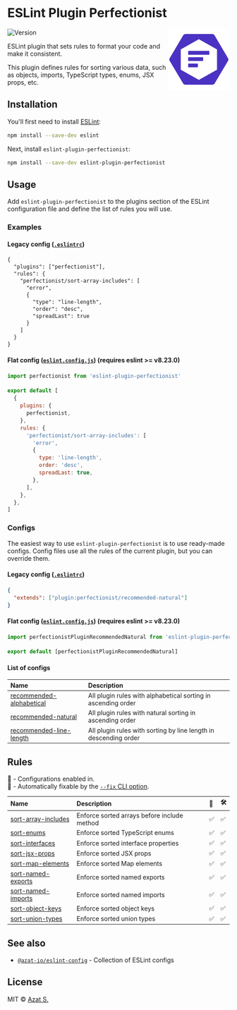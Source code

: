 # ESLint Plugin Perfectionist

<img src="https://raw.githubusercontent.com/azat-io/eslint-plugin-perfectionist/main/docs/public/logo.svg" alt="ESLint" align="right" width="140" height="140" />

![Version](https://img.shields.io/npm/v/eslint-plugin-perfectionist.svg?color=brightgreen)

ESLint plugin that sets rules to format your code and make it consistent.

This plugin defines rules for sorting various data, such as objects, imports, TypeScript types, enums, JSX props, etc.

## Installation

You'll first need to install [ESLint](https://eslint.org):

```sh
npm install --save-dev eslint
```

Next, install `eslint-plugin-perfectionist`:

```sh
npm install --save-dev eslint-plugin-perfectionist
```

## Usage

Add `eslint-plugin-perfectionist` to the plugins section of the ESLint configuration file and define the list of rules you will use.

### Examples

#### Legacy config ([`.eslintrc`](https://eslint.org/docs/latest/use/configure/configuration-files))

```
{
  "plugins": ["perfectionist"],
  "rules": {
    "perfectionist/sort-array-includes": [
      "error",
      {
        "type": "line-length",
        "order": "desc",
        "spreadLast": true
      }
    ]
  }
}
```

#### Flat config ([`eslint.config.js`](https://eslint.org/docs/latest/use/configure/configuration-files-new)) (requires eslint >= v8.23.0)

```js
import perfectionist from 'eslint-plugin-perfectionist'

export default [
  {
    plugins: {
      perfectionist,
    },
    rules: {
      'perfectionist/sort-array-includes': [
        'error',
        {
          type: 'line-length',
          order: 'desc',
          spreadLast: true,
        },
      ],
    },
  },
]
```

### Configs

The easiest way to use `eslint-plugin-perfectionist` is to use ready-made configs. Config files use all the rules of the current plugin, but you can override them.

#### Legacy config ([`.eslintrc`](https://eslint.org/docs/latest/use/configure/configuration-files))

```json
{
  "extends": ["plugin:perfectionist/recommended-natural"]
}
```

#### Flat config ([`eslint.config.js`](https://eslint.org/docs/latest/use/configure/configuration-files-new)) (requires eslint >= v8.23.0)

```js
import perfectionistPluginRecommendedNatural from 'eslint-plugin-perfectionist/configs/recommended-natural'

export default [perfectionistPluginRecommendedNatural]
```

#### List of configs

| Name                                                                                                     | Description                                                      |
| :------------------------------------------------------------------------------------------------------- | :--------------------------------------------------------------- |
| [recommended-alphabetical](https://eslint-plugin-perfectionist.azat.io/configs/recommended-alphabetical) | All plugin rules with alphabetical sorting in ascending order    |
| [recommended-natural](https://eslint-plugin-perfectionist.azat.io/configs/recommended-natural)           | All plugin rules with natural sorting in ascending order         |
| [recommended-line-length](https://eslint-plugin-perfectionist.azat.io/configs/recommended-line-length)   | All plugin rules with sorting by line length in descending order |

## Rules

💼 - Configurations enabled in.\
🔧 - Automatically fixable by the [`--fix` CLI option](https://eslint.org/docs/user-guide/command-line-interface#--fix).

| Name                                                                                         | Description                                 | 💼  | 🛠   |
| :------------------------------------------------------------------------------------------- | :------------------------------------------ | :-- | :-- |
| [sort-array-includes](https://eslint-plugin-perfectionist.azat.io/rules/sort-array-includes) | Enforce sorted arrays before include method | ✅  | ✅  |
| [sort-enums](https://eslint-plugin-perfectionist.azat.io/rules/sort-enums)                   | Enforce sorted TypeScript enums             | ✅  | ✅  |
| [sort-interfaces](https://eslint-plugin-perfectionist.azat.io/rules/sort-interfaces)         | Enforce sorted interface properties         | ✅  | ✅  |
| [sort-jsx-props](https://eslint-plugin-perfectionist.azat.io/rules/sort-jsx-props)           | Enforce sorted JSX props                    | ✅  | ✅  |
| [sort-map-elements](https://eslint-plugin-perfectionist.azat.io/rules/sort-map-elements)     | Enforce sorted Map elements                 | ✅  | ✅  |
| [sort-named-exports](https://eslint-plugin-perfectionist.azat.io/rules/sort-named-exports)   | Enforce sorted named exports                | ✅  | ✅  |
| [sort-named-imports](https://eslint-plugin-perfectionist.azat.io/rules/sort-named-imports)   | Enforce sorted named imports                | ✅  | ✅  |
| [sort-object-keys](https://eslint-plugin-perfectionist.azat.io/rules/sort-object-keys)       | Enforce sorted object keys                  | ✅  | ✅  |
| [sort-union-types](https://eslint-plugin-perfectionist.azat.io/rules/sort-union-types)       | Enforce sorted union types                  | ✅  | ✅  |

## See also

- [`@azat-io/eslint-config`](https://github.com/azat-io/eslint-config) - Collection of ESLint configs

## License

MIT &copy; [Azat S.](https://azat.io)
